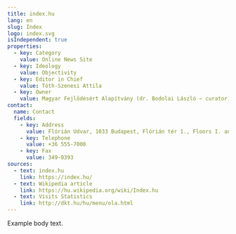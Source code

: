 ```yaml
---
title: index.hu
lang: en
slug: Index
logo: index.svg
isIndependent: true
properties:
  - key: Category
    value: Online News Site
  - key: Ideology
    value: Objectivity
  - key: Editor in Chief
    value: Tóth-Szenesi Attila
  - key: Owner
    value: Magyar Fejlődésért Alapítvány (dr. Bodolai László – curator)
contact:
  name: Contact
  fields:
    - key: Address
      value: Flórián Udvar, 1033 Budapest, Flórián tér 1., Floors I. and II.
    - key: Telephone
      value: +36 555-7000
    - key: Fax
      value: 349-0393
sources:
  - text: index.hu
    link: https://index.hu/
  - text: Wikipedia article
    link: https://hu.wikipedia.org/wiki/Index.hu
  - text: Visits Statistics
    link: http://dkt.hu/hu/menu/ola.html
---
```


Example body text.
